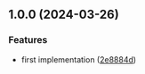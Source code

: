 ## 1.0.0 (2024-03-26)


### Features

* first implementation ([2e8884d](https://github.com/wetransform/gha-docker-nonroot/commit/2e8884d4e02fc0023419ecd911cfb5728711f210))
